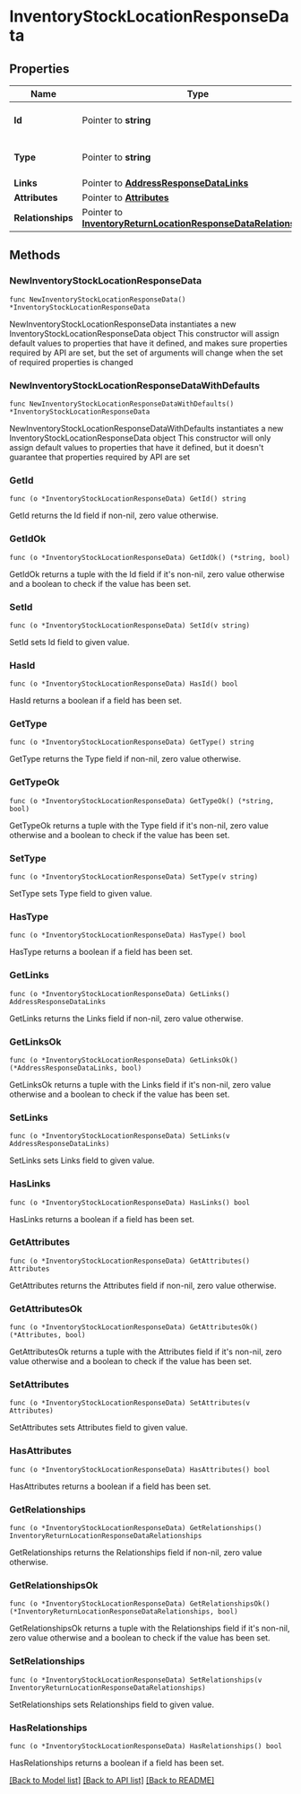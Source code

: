 # InventoryStockLocationResponseData

## Properties

Name | Type | Description | Notes
------------ | ------------- | ------------- | -------------
**Id** | Pointer to **string** | The resource&#39;s id | [optional] 
**Type** | Pointer to **string** | The resource&#39;s type | [optional] 
**Links** | Pointer to [**AddressResponseDataLinks**](AddressResponseDataLinks.md) |  | [optional] 
**Attributes** | Pointer to [**Attributes**](Attributes.md) |  | [optional] 
**Relationships** | Pointer to [**InventoryReturnLocationResponseDataRelationships**](InventoryReturnLocationResponseDataRelationships.md) |  | [optional] 

## Methods

### NewInventoryStockLocationResponseData

`func NewInventoryStockLocationResponseData() *InventoryStockLocationResponseData`

NewInventoryStockLocationResponseData instantiates a new InventoryStockLocationResponseData object
This constructor will assign default values to properties that have it defined,
and makes sure properties required by API are set, but the set of arguments
will change when the set of required properties is changed

### NewInventoryStockLocationResponseDataWithDefaults

`func NewInventoryStockLocationResponseDataWithDefaults() *InventoryStockLocationResponseData`

NewInventoryStockLocationResponseDataWithDefaults instantiates a new InventoryStockLocationResponseData object
This constructor will only assign default values to properties that have it defined,
but it doesn't guarantee that properties required by API are set

### GetId

`func (o *InventoryStockLocationResponseData) GetId() string`

GetId returns the Id field if non-nil, zero value otherwise.

### GetIdOk

`func (o *InventoryStockLocationResponseData) GetIdOk() (*string, bool)`

GetIdOk returns a tuple with the Id field if it's non-nil, zero value otherwise
and a boolean to check if the value has been set.

### SetId

`func (o *InventoryStockLocationResponseData) SetId(v string)`

SetId sets Id field to given value.

### HasId

`func (o *InventoryStockLocationResponseData) HasId() bool`

HasId returns a boolean if a field has been set.

### GetType

`func (o *InventoryStockLocationResponseData) GetType() string`

GetType returns the Type field if non-nil, zero value otherwise.

### GetTypeOk

`func (o *InventoryStockLocationResponseData) GetTypeOk() (*string, bool)`

GetTypeOk returns a tuple with the Type field if it's non-nil, zero value otherwise
and a boolean to check if the value has been set.

### SetType

`func (o *InventoryStockLocationResponseData) SetType(v string)`

SetType sets Type field to given value.

### HasType

`func (o *InventoryStockLocationResponseData) HasType() bool`

HasType returns a boolean if a field has been set.

### GetLinks

`func (o *InventoryStockLocationResponseData) GetLinks() AddressResponseDataLinks`

GetLinks returns the Links field if non-nil, zero value otherwise.

### GetLinksOk

`func (o *InventoryStockLocationResponseData) GetLinksOk() (*AddressResponseDataLinks, bool)`

GetLinksOk returns a tuple with the Links field if it's non-nil, zero value otherwise
and a boolean to check if the value has been set.

### SetLinks

`func (o *InventoryStockLocationResponseData) SetLinks(v AddressResponseDataLinks)`

SetLinks sets Links field to given value.

### HasLinks

`func (o *InventoryStockLocationResponseData) HasLinks() bool`

HasLinks returns a boolean if a field has been set.

### GetAttributes

`func (o *InventoryStockLocationResponseData) GetAttributes() Attributes`

GetAttributes returns the Attributes field if non-nil, zero value otherwise.

### GetAttributesOk

`func (o *InventoryStockLocationResponseData) GetAttributesOk() (*Attributes, bool)`

GetAttributesOk returns a tuple with the Attributes field if it's non-nil, zero value otherwise
and a boolean to check if the value has been set.

### SetAttributes

`func (o *InventoryStockLocationResponseData) SetAttributes(v Attributes)`

SetAttributes sets Attributes field to given value.

### HasAttributes

`func (o *InventoryStockLocationResponseData) HasAttributes() bool`

HasAttributes returns a boolean if a field has been set.

### GetRelationships

`func (o *InventoryStockLocationResponseData) GetRelationships() InventoryReturnLocationResponseDataRelationships`

GetRelationships returns the Relationships field if non-nil, zero value otherwise.

### GetRelationshipsOk

`func (o *InventoryStockLocationResponseData) GetRelationshipsOk() (*InventoryReturnLocationResponseDataRelationships, bool)`

GetRelationshipsOk returns a tuple with the Relationships field if it's non-nil, zero value otherwise
and a boolean to check if the value has been set.

### SetRelationships

`func (o *InventoryStockLocationResponseData) SetRelationships(v InventoryReturnLocationResponseDataRelationships)`

SetRelationships sets Relationships field to given value.

### HasRelationships

`func (o *InventoryStockLocationResponseData) HasRelationships() bool`

HasRelationships returns a boolean if a field has been set.


[[Back to Model list]](../README.md#documentation-for-models) [[Back to API list]](../README.md#documentation-for-api-endpoints) [[Back to README]](../README.md)


